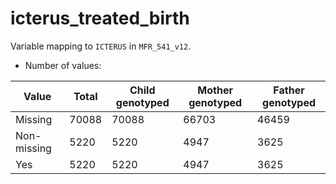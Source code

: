 # icterus_treated_birth
Variable mapping to `ICTERUS` in `MFR_541_v12`.
- Number of values:

| Value | Total | Child genotyped | Mother genotyped | Father genotyped |
| ----- | ----- | --------------- | ---------------- | ---------------- |
| Missing | 70088 | 70088 | 66703 | 46459 |
| Non-missing | 5220 | 5220 | 4947 | 3625 |
| Yes | 5220 | 5220 | 4947 |3625 |



